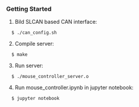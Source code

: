 ### Getting Started

1. Bild SLCAN based CAN interface:
```
  $ ./can_config.sh
```
2. Compile server:
```
  $ make
```
3. Run server:
```
  $ ./mouse_controller_server.o
```
4. Run mouse_controller.ipynb in jupyter notebook:
```
  $ jupyter notebook
